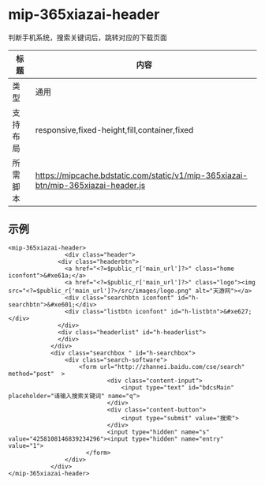 ﻿
# mip-365xiazai-header

判断手机系统，搜索关键词后，跳转对应的下载页面

标题|内容
----|----
类型|通用
支持布局|responsive,fixed-height,fill,container,fixed
所需脚本|https://mipcache.bdstatic.com/static/v1/mip-365xiazai-btn/mip-365xiazai-header.js


## 示例

```
<mip-365xiazai-header>
				<div class="header">
		      <div class="headerbtn">
		        <a href="<?=$public_r['main_url']?>" class="home iconfont">&#xe61a;</a>
		        <a href="<?=$public_r['main_url']?>" class="logo"><img src="<?=$public_r['main_url']?>/src/images/logo.png" alt="天游网"></a>
		        <div class="searchbtn iconfont" id="h-searchbtn">&#xe601;</div>
		        <div class="listbtn iconfont" id="h-listbtn">&#xe627;</div>
		      </div>
		      <div class="headerlist" id="h-headerlist">
		      </div>
		    </div>
		    <div class="searchbox " id="h-searchbox">
		        <div class="search-software">
		            <form url="http://zhannei.baidu.com/cse/search" method="post"  >
		                    <div class="content-input">
		                        <input type="text" id="bdcsMain" placeholder="请输入搜索关键词" name="q">
		                    </div>
		                    <div class="content-button">
		                        <input type="submit" value="搜索">
		                    </div>
		                    <input type="hidden" name="s" value="4258108146839234296"><input type="hidden" name="entry" value="1">
		              </form>
		        </div>
		    </div>
</mip-365xiazai-header>
